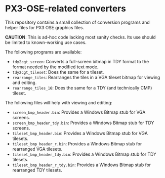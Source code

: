 PX3-OSE-related converters
==========================

This repository contains a small collection of conversion programs and helper files for PX3 OSE graphics files.

**CAUTION**: This is ad-hoc code lacking most sanity checks. Its use should be limited to known-working use cases.

The following programs are available:

- `tdy2cgt_screen`: Converts a full-screen bitmap in TDY format to the format needed by the modified text mode.
- `tdy2cgt_tileset`: Does the same for a tileset.
- `rearrange_tiles`: Rearranges the tiles in a VGA tileset bitmap for viewing and editing.
- `rearrange_tiles_16`: Does the same for a TDY (and technically CMP) tileset.

The following files will help with viewing and editing:

- `screen_bmp_header.bin`: Provides a Windows Bitmap stub for VGA screens.
- `screen_bmp_header_tdy.bin`: Provides a Windows Bitmap stub for TDY screens.
- `tileset_bmp_header.bin`: Provides a Windows Bitmap stub for VGA tilesets.
- `tileset_bmp_header_r.bin`: Provides a Windows Bitmap stub for rearranged VGA tilesets.
- `tileset_bmp_header_tdy.bin`: Provides a Windows Bitmap stub for TDY tilesets.
- `tileset_bmp_header_r_tdy.bin`: Provides a Windows Bitmap stub for rearranged TDY tilesets.
